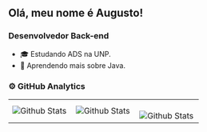 ## Olá, meu nome é Augusto!
### Desenvolvedor Back-end
- 🎓 Estudando ADS na UNP.
- 🌱 Aprendendo mais sobre Java.

### ⚙️ GitHub Analytics

<table>
  <tr>
    <td>
      <img
        align="left"
        src="https://github-readme-stats.vercel.app/api?username=atsneto&theme=dark&hide_border=false&include_all_commits=true"
        alt="Github Stats"
      />
    </td>
    <td>
      <img
        align="left"
        src="https://github-readme-stats.vercel.app/api/top-langs/?username=atsneto&theme=dark&hide_border=false&include_all_commits=true&count_private=true&layout=compact"
        alt="Github Stats"
      />
    </td>
    <td>
      <br />
      <img
        align="left"
        src="https://github-readme-streak-stats.herokuapp.com/?user=atsneto&theme=dark&hide_border=false"
        alt="Github Stats"
      />
    </td>
  </tr>
</table>
